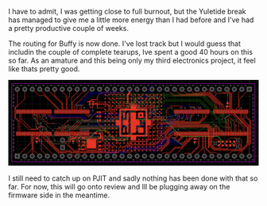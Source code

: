 I have to admit, I was getting close to full burnout, but the Yuletide break has managed to give me a little more energy than I had before and I've had a pretty productive couple of weeks.

The routing for Buffy is now done. I've lost track but I would guess that includin the couple of complete tearups, Ive spent a good 40 hours on this so far. As an amature and this being only my third electronics project, it feel like thats pretty good. 

![](https://raw.githubusercontent.com/nonarkitten/nonarkitten.github.io/master/images/06DF83DE-485C-4F4C-9F36-745ED449380A.png)

I still need to catch up on PJIT and sadly nothing has been done with that so far. For now, this will go onto review and Ill be plugging away on the firmware side in the meantime.
